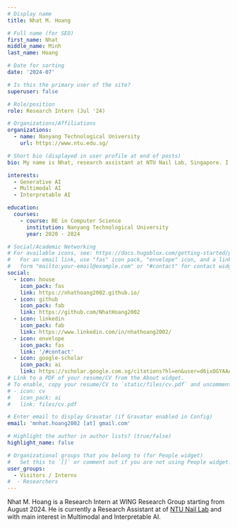 ```yaml
---
# Display name
title: Nhat M. Hoang

# Full name (for SEO)
first_name: Nhat
middle_name: Minh
last_name: Hoang

# Date for sorting
date: '2024-07'

# Is this the primary user of the site?
superuser: false

# Role/position
role: Research Intern (Jul '24)

# Organizations/Affiliations
organizations:
  - name: Nanyang Technological University
    url: https://www.ntu.edu.sg/

# Short bio (displayed in user profile at end of posts)
bio: My name is Nhat, research assistant at NTU Nail Lab, Singapore. I'm interested in generative AI, multimodal learning, and large language models.

interests:
  - Generative AI
  - Multimodal AI
  - Interpretable AI

education:
  courses:
    - course: BE in Computer Science
      institution: Nanyang Technological University
      year: 2020 - 2024

# Social/Academic Networking
# For available icons, see: https://docs.hugoblox.com/getting-started/page-builder/#icons
#   For an email link, use "fas" icon pack, "envelope" icon, and a link in the
#   form "mailto:your-email@example.com" or "#contact" for contact widget.
social:
  - icon: house
    icon_pack: fas
    link: https://nhathoang2002.github.io/
  - icon: github
    icon_pack: fab
    link: https://github.com/NhatHoang2002
  - icon: linkedin
    icon_pack: fab
    link: https://www.linkedin.com/in/nhathoang2002/
  - icon: envelope
    icon_pack: fas
    link: '/#contact'
  - icon: google-scholar
    icon_pack: ai
    link: https://scholar.google.com.sg/citations?hl=en&user=d6ixOGYAAAAJ&view_op=list_works
# Link to a PDF of your resume/CV from the About widget.
# To enable, copy your resume/CV to `static/files/cv.pdf` and uncomment the lines below.
# - icon: cv
#   icon_pack: ai
#   link: files/cv.pdf

# Enter email to display Gravatar (if Gravatar enabled in Config)
email: 'mnhat.hoang2002 [at] gmail.com'

# Highlight the author in author lists? (true/false)
highlight_name: false

# Organizational groups that you belong to (for People widget)
#   Set this to `[]` or comment out if you are not using People widget.
user_groups:
  - Visitors / Interns
#  - Researchers
---
```


Nhat M. Hoang is a Research Intern at WING Research Group starting from August 2024. He is currently a Research Assistant at of [NTU Nail Lab](https://ntu-nail.github.io/) and with main interest in Multimodal and Interpretable AI.